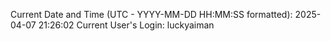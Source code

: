Current Date and Time (UTC - YYYY-MM-DD HH:MM:SS formatted): 2025-04-07 21:26:02
Current User's Login: luckyaiman
